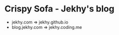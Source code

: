 # Crispy Sofa - Jekhy's blog
* jekhy.com      => jekhy.github.io
* blog.jekhy.com => jekhy.coding.me
